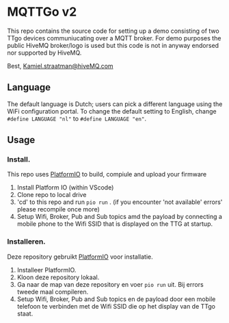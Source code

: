 # MQTTGo v2

This repo contains the source code for setting up a demo consisting of two TTgo devices communiucating over a MQTT broker. For demo purposes the public HiveMQ broker/logo is used but this code is not in anyway endorsed nor supported by HiveMQ.

Best, Kamiel.straatman@hiveMQ.com

## Language

The default language is Dutch; users can pick a different language using the
WiFi configuration portal. To change the default setting to English, change
`#define LANGUAGE "nl"` to `#define LANGUAGE "en"`.

## Usage

### Install.

This repo uses [PlatformIO](https://platformio.org/) to build, compiule and upload your firmware

1. Install Platform IO (within VScode)
2. Clone repo to local drive
3. 'cd' to this repo and run `pio run` . (if you encounter 'not available' errors' please recompile once more)
4. Setup Wifi, Broker, Pub and Sub topics amd the payload by connecting a mobile phone to the Wifi SSID that is displayed on the TTG at startup.

### Installeren.

Deze repository gebruikt [PlatformIO](https://platformio.org/) voor installatie.

1. Installeer PlatformIO.
2. Kloon deze repository lokaal.
3. Ga naar de map van deze repository en voer `pio run` uit. Bij errors tweede maal compileren. 
4. Setup Wifi, Broker, Pub and Sub topics en de payload door een mobile telefoon te verbinden met de Wifi SSID die op het display van de TTgo staat.


